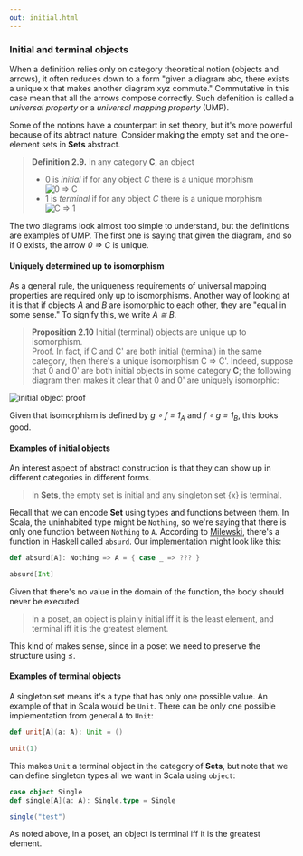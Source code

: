 ```yaml
---
out: initial.html
---
```


  [products]: https://bartoszmilewski.com/2015/01/07/products-and-coproducts/

### Initial and terminal objects

When a definition relies only on category theoretical notion (objects and arrows), it often reduces down to a form "given a diagram abc, there exists a unique x that makes another diagram xyz commute." Commutative in this case mean that all the arrows compose correctly. Such defenition is called a *universal property* or a *universal mapping property* (UMP).

Some of the notions have a counterpart in set theory, but it's more powerful because of its abtract nature. Consider making the empty set and the one-element sets in **Sets** abstract.

> **Definition 2.9.** In any category **C**, an object
>
> - 0 is *initial* if for any object *C* there is a unique morphism<br> ![0 => C](files/day17-initial-object.png)
> - 1 is *terminal* if for any object *C* there is a unique morphism<br> ![C => 1](files/day17-terminal-object.png)

The two diagrams look almost too simple to understand, but the definitions are examples of UMP. The first one is saying that given the diagram, and so if 0 exists, the arrow _0 => C_ is unique.

#### Uniquely determined up to isomorphism

As a general rule, the uniqueness requirements of universal mapping properties are required only up to isomorphisms. Another way of looking at it is that if objects *A* and *B* are isomorphic to each other, they are "equal in some sense." To signify this, we write *A ≅ B*.

> **Proposition 2.10** Initial (terminal) objects are unique up to isomorphism.<br>
> Proof. In fact, if C and C' are both initial (terminal) in the same category, then there's a unique isomorphism C => C'. Indeed, suppose that 0 and 0' are both initial objects in some category **C**; the following diagram then makes it clear that 0 and 0' are uniquely isomorphic:

![initial object proof](files/day17-initial-object-proof.png)

Given that isomorphism is defined by *g ∘ f = 1<sub>A</sub>* and *f ∘ g = 1<sub>B</sub>*, this looks good.

#### Examples of initial objects

An interest aspect of abstract construction is that they can show up in different categories in different forms.

> In **Sets**, the empty set is initial and any singleton set {x} is terminal.

Recall that we can encode **Set** using types and functions between them. In Scala, the uninhabited type might be `Nothing`, so we're saying that there is only one function between `Nothing` to `A`. According to [Milewski][products], there's a function in Haskell called `absurd`. Our implementation might look like this:

```scala mdoc
def absurd[A]: Nothing => A = { case _ => ??? }

absurd[Int]
```

Given that there's no value in the domain of the function, the body should never be executed.

> In a poset, an object is plainly initial iff it is the least element, and terminal iff it is the greatest element.

This kind of makes sense, since in a poset we need to preserve the structure using ≤.


#### Examples of terminal objects

A singleton set means it's a type that has only one possible value. An example of that in Scala would be `Unit`. There can be only one possible implementation from general `A` to `Unit`:

```scala mdoc
def unit[A](a: A): Unit = ()

unit(1)
```

This makes `Unit` a terminal object in the category of **Sets**, but note that we can define singleton types all we want in Scala using `object`:

```scala mdoc
case object Single
def single[A](a: A): Single.type = Single

single("test")
```

As noted above, in a poset, an object is terminal iff it is the greatest element.
